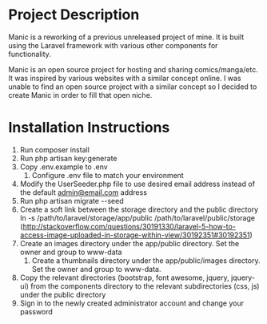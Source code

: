 # Project Description

Manic is a reworking of a previous unreleased project of mine. It is built using the Laravel framework with various other components for functionality.

Manic is an open source project for hosting and sharing comics/manga/etc. It was inspired by various websites with a similar concept online. I was unable to find an open source project with a similar concept so I decided to create Manic in order to fill that open niche.

# Installation Instructions

1. Run composer install
2. Run php artisan key:generate
3. Copy .env.example to .env
	1. Configure .env file to match your environment
4. Modify the UserSeeder.php file to use desired email address instead of the default admin@email.com address
5. Run php artisan migrate --seed
6. Create a soft link between the storage directory and the public directory ln -s /path/to/laravel/storage/app/public /path/to/laravel/public/storage (http://stackoverflow.com/questions/30191330/laravel-5-how-to-access-image-uploaded-in-storage-within-view/30192351#30192351)
7. Create an images directory under the app/public directory. Set the owner and group to www-data
	1. Create a thumbnails directory under the app/public/images directory. Set the owner and group to www-data. 
8. Copy the relevant directories (bootstrap, font awesome, jquery, jquery-ui) from the components directory to the relevant subdirectories (css, js) under the public directory
9. Sign in to the newly created administrator account and change your password